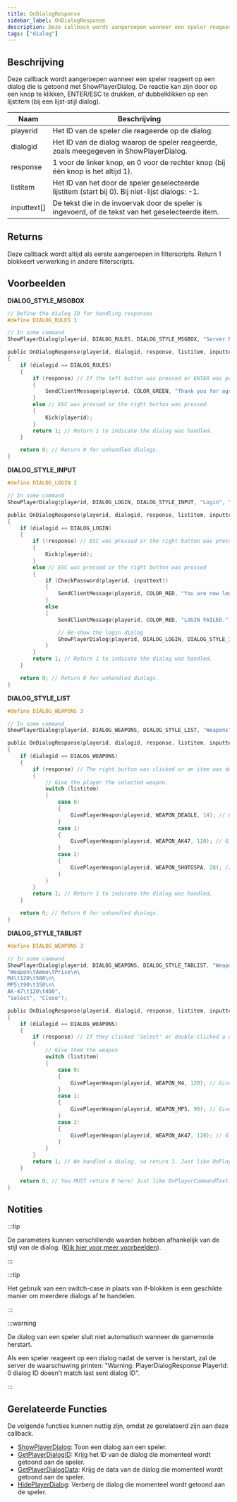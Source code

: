 ```yaml
---
title: OnDialogResponse
sidebar_label: OnDialogResponse
description: Deze callback wordt aangeroepen wanneer een speler reageert op een dialog die is getoond met ShowPlayerDialog. De reactie kan zijn door op een knop te klikken, ENTER/ESC te drukken, of dubbelklikken op een lijstitem (bij een lijst-stijl dialog).
tags: ["dialog"]
---
```


## Beschrijving

Deze callback wordt aangeroepen wanneer een speler reageert op een dialog die is getoond met ShowPlayerDialog. De reactie kan zijn door op een knop te klikken, ENTER/ESC te drukken, of dubbelklikken op een lijstitem (bij een lijst-stijl dialog).

| Naam        | Beschrijving                                                                                          |
| ----------- | ---------------------------------------------------------------------------------------------------- |
| playerid    | Het ID van de speler die reageerde op de dialog.                                                     |
| dialogid    | Het ID van de dialog waarop de speler reageerde, zoals meegegeven in ShowPlayerDialog.               |
| response    | 1 voor de linker knop, en 0 voor de rechter knop (bij één knop is het altijd 1).                    |
| listitem    | Het ID van het door de speler geselecteerde lijstitem (start bij 0). Bij niet-lijst dialogs: -1.    |
| inputtext[] | De tekst die in de invoervak door de speler is ingevoerd, of de tekst van het geselecteerde item.    |

## Returns

Deze callback wordt altijd als eerste aangeroepen in filterscripts. Return 1 blokkeert verwerking in andere filterscripts.

## Voorbeelden

**DIALOG_STYLE_MSGBOX**

```c
// Define the dialog ID for handling responses
#define DIALOG_RULES 1

// In some command
ShowPlayerDialog(playerid, DIALOG_RULES, DIALOG_STYLE_MSGBOX, "Server Rules", "- No Cheating\n- No Spamming\n- Respect Admins\n\nDo you agree to these rules?", "Yes", "No");

public OnDialogResponse(playerid, dialogid, response, listitem, inputtext[])
{
    if (dialogid == DIALOG_RULES)
    {
        if (response) // If the left button was pressed or ENTER was pressed
        {
            SendClientMessage(playerid, COLOR_GREEN, "Thank you for agreeing to the server rules!");
        }
        else // ESC was pressed or the right button was pressed
        {
            Kick(playerid);
        }
        return 1; // Return 1 to indicate the dialog was handled.
    }

    return 0; // Return 0 for unhandled dialogs.
}
```

**DIALOG_STYLE_INPUT**

```c
#define DIALOG_LOGIN 2

// In some command
ShowPlayerDialog(playerid, DIALOG_LOGIN, DIALOG_STYLE_INPUT, "Login", "Please enter your password:", "Login", "Cancel");

public OnDialogResponse(playerid, dialogid, response, listitem, inputtext[])
{
    if (dialogid == DIALOG_LOGIN)
    {
        if (!response) // ESC was pressed or the right button was pressed
        {
            Kick(playerid);
        }
        else // ESC was pressed or the right button was pressed
        {
            if (CheckPassword(playerid, inputtext))
            {
                SendClientMessage(playerid, COLOR_RED, "You are now logged in!");
            }
            else
            {
                SendClientMessage(playerid, COLOR_RED, "LOGIN FAILED.");

                // Re-show the login dialog
                ShowPlayerDialog(playerid, DIALOG_LOGIN, DIALOG_STYLE_INPUT, "Login", "Please enter your password:", "Login", "Cancel");
            }
        }
        return 1; // Return 1 to indicate the dialog was handled.
    }

    return 0; // Return 0 for unhandled dialogs.
}
```

**DIALOG_STYLE_LIST**

```c
#define DIALOG_WEAPONS 3

// In some command
ShowPlayerDialog(playerid, DIALOG_WEAPONS, DIALOG_STYLE_LIST, "Weapons", "Desert Eagle\nAK-47\nCombat Shotgun", "Select", "Close");

public OnDialogResponse(playerid, dialogid, response, listitem, inputtext[])
{
    if (dialogid == DIALOG_WEAPONS)
    {
        if (response) // The right button was clicked or an item was double-clicked.
        {
            // Give the player the selected weapon.
            switch (listitem)
            {
                case 0:
                {
                    GivePlayerWeapon(playerid, WEAPON_DEAGLE, 14); // Give the player a desert eagle.
                }
                case 1:
                {
                    GivePlayerWeapon(playerid, WEAPON_AK47, 120); // Give the player an AK-47.
                }
                case 2:
                {
                    GivePlayerWeapon(playerid, WEAPON_SHOTGSPA, 28); // Give the player a Combat Shotgun.
                }
            }
        }
        return 1; // Return 1 to indicate the dialog was handled.
    }

    return 0; // Return 0 for unhandled dialogs.
}
```

**DIALOG_STYLE_TABLIST**

```c
#define DIALOG_WEAPONS 3

// In some command
ShowPlayerDialog(playerid, DIALOG_WEAPONS, DIALOG_STYLE_TABLIST, "Weapons",
"Weapon\tAmmo\tPrice\n\
M4\t120\t500\n\
MP5\t90\t350\n\
AK-47\t120\t400",
"Select", "Close");

public OnDialogResponse(playerid, dialogid, response, listitem, inputtext[])
{
    if (dialogid == DIALOG_WEAPONS)
    {
        if (response) // If they clicked 'Select' or double-clicked a weapon
        {
            // Give them the weapon
            switch (listitem)
            {
                case 0:
                {
                    GivePlayerWeapon(playerid, WEAPON_M4, 120); // Give them an M4
                }
                case 1:
                {
                    GivePlayerWeapon(playerid, WEAPON_MP5, 90); // Give them an MP5
                }
                case 2:
                {
                    GivePlayerWeapon(playerid, WEAPON_AK47, 120); // Give them an AK-47
                }
            }
        }
        return 1; // We handled a dialog, so return 1. Just like OnPlayerCommandText.
    }

    return 0; // You MUST return 0 here! Just like OnPlayerCommandText.
}
```

## Notities

:::tip

De parameters kunnen verschillende waarden hebben afhankelijk van de stijl van de dialog. ([Klik hier voor meer voorbeelden](../resources/dialogstyles)).

:::

:::tip

Het gebruik van een switch-case in plaats van if-blokken is een geschikte manier om meerdere dialogs af te handelen.

:::

:::warning

De dialog van een speler sluit niet automatisch wanneer de gamemode herstart.

Als een speler reageert op een dialog nadat de server is herstart, zal de server de waarschuwing printen: "Warning: PlayerDialogResponse PlayerId: 0 dialog ID doesn't match last sent dialog ID".

:::

## Gerelateerde Functies

De volgende functies kunnen nuttig zijn, omdat ze gerelateerd zijn aan deze callback.

- [ShowPlayerDialog](../functions/ShowPlayerDialog): Toon een dialog aan een speler.
- [GetPlayerDialogID](../functions/GetPlayerDialogID): Krijg het ID van de dialog die momenteel wordt getoond aan de speler.
- [GetPlayerDialogData](../functions/GetPlayerDialogData): Krijg de data van de dialog die momenteel wordt getoond aan de speler.
- [HidePlayerDialog](../functions/HidePlayerDialog): Verberg de dialog die momenteel wordt getoond aan de speler.
